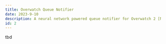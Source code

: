 ```yaml
---
title: Overwatch Queue Notifier
date: 2023-9-10
description: A neural network powered queue notifier for Overwatch 2 [Not yet complete]
id: 2
---
```


tbd